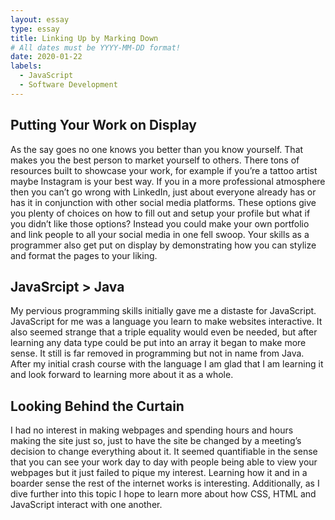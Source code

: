 ```yaml
---
layout: essay
type: essay
title: Linking Up by Marking Down
# All dates must be YYYY-MM-DD format!
date: 2020-01-22
labels:
  - JavaScript
  - Software Development
---
```


## Putting Your Work on Display
As the say goes no one knows you better than you know yourself. That makes you the best person to market yourself to others. There tons of resources built to showcase your work, for example if you’re a tattoo artist maybe Instagram is your best way. If you in a more professional atmosphere then you can’t go wrong with LinkedIn, just about everyone already has or has it in conjunction with other social media platforms. These options give you plenty of choices on how to fill out and setup your profile but what if you didn’t like those options? Instead you could make your own portfolio and link people to all your social media in one fell swoop. Your skills as a programmer also get put on display by demonstrating how you can stylize and format the pages to your liking.

## JavaSrcipt > Java
My pervious programming skills initially gave me a distaste for JavaScript. JavaScript for me was a language you learn to make websites interactive. It also seemed strange that a triple equality would even be needed, but after learning any data type could be put into an array it began to make more sense. It still is far removed in programming but not in name from Java. After my initial crash course with the language I am glad that I am learning it and look forward to learning more about it as a whole.

## Looking Behind the Curtain
I had no interest in making webpages and spending hours and hours making the site just so, just to have the site be changed by a meeting’s decision to change everything about it. It seemed quantifiable in the sense that you can see your work day to day with people being able to view your webpages but it just failed to pique my interest. Learning how it and in a boarder sense the rest of the internet works is interesting. Additionally, as I dive further into this topic I hope to learn more about how CSS, HTML and JavaScript interact with one another. 
